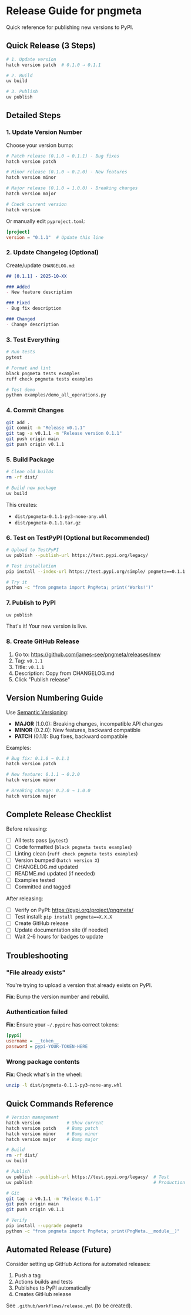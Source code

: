 # Release Guide for pngmeta

Quick reference for publishing new versions to PyPI.

## Quick Release (3 Steps)

```bash
# 1. Update version
hatch version patch  # 0.1.0 → 0.1.1

# 2. Build
uv build

# 3. Publish
uv publish
```

## Detailed Steps

### 1. Update Version Number

Choose your version bump:

```bash
# Patch release (0.1.0 → 0.1.1) - Bug fixes
hatch version patch

# Minor release (0.1.0 → 0.2.0) - New features
hatch version minor

# Major release (0.1.0 → 1.0.0) - Breaking changes
hatch version major

# Check current version
hatch version
```

Or manually edit `pyproject.toml`:
```toml
[project]
version = "0.1.1"  # Update this line
```

### 2. Update Changelog (Optional)

Create/update `CHANGELOG.md`:
```markdown
## [0.1.1] - 2025-10-XX

### Added
- New feature description

### Fixed
- Bug fix description

### Changed
- Change description
```

### 3. Test Everything

```bash
# Run tests
pytest

# Format and lint
black pngmeta tests examples
ruff check pngmeta tests examples

# Test demo
python examples/demo_all_operations.py
```

### 4. Commit Changes

```bash
git add .
git commit -m "Release v0.1.1"
git tag -a v0.1.1 -m "Release version 0.1.1"
git push origin main
git push origin v0.1.1
```

### 5. Build Package

```bash
# Clean old builds
rm -rf dist/

# Build new package
uv build
```

This creates:
- `dist/pngmeta-0.1.1-py3-none-any.whl`
- `dist/pngmeta-0.1.1.tar.gz`

### 6. Test on TestPyPI (Optional but Recommended)

```bash
# Upload to TestPyPI
uv publish --publish-url https://test.pypi.org/legacy/

# Test installation
pip install --index-url https://test.pypi.org/simple/ pngmeta==0.1.1

# Try it
python -c "from pngmeta import PngMeta; print('Works!')"
```

### 7. Publish to PyPI

```bash
uv publish
```

That's it! Your new version is live.

### 8. Create GitHub Release

1. Go to: https://github.com/james-see/pngmeta/releases/new
2. Tag: `v0.1.1`
3. Title: `v0.1.1`
4. Description: Copy from CHANGELOG.md
5. Click "Publish release"

## Version Numbering Guide

Use [Semantic Versioning](https://semver.org/):

- **MAJOR** (1.0.0): Breaking changes, incompatible API changes
- **MINOR** (0.2.0): New features, backward compatible
- **PATCH** (0.1.1): Bug fixes, backward compatible

Examples:
```bash
# Bug fix: 0.1.0 → 0.1.1
hatch version patch

# New feature: 0.1.1 → 0.2.0
hatch version minor

# Breaking change: 0.2.0 → 1.0.0
hatch version major
```

## Complete Release Checklist

Before releasing:
- [ ] All tests pass (`pytest`)
- [ ] Code formatted (`black pngmeta tests examples`)
- [ ] Linting clean (`ruff check pngmeta tests examples`)
- [ ] Version bumped (`hatch version X`)
- [ ] CHANGELOG.md updated
- [ ] README.md updated (if needed)
- [ ] Examples tested
- [ ] Committed and tagged

After releasing:
- [ ] Verify on PyPI: https://pypi.org/project/pngmeta/
- [ ] Test install: `pip install pngmeta==X.X.X`
- [ ] Create GitHub release
- [ ] Update documentation site (if needed)
- [ ] Wait 2-6 hours for badges to update

## Troubleshooting

### "File already exists"

You're trying to upload a version that already exists on PyPI.

**Fix**: Bump the version number and rebuild.

### Authentication failed

**Fix**: Ensure your `~/.pypirc` has correct tokens:
```ini
[pypi]
username = __token__
password = pypi-YOUR-TOKEN-HERE
```

### Wrong package contents

**Fix**: Check what's in the wheel:
```bash
unzip -l dist/pngmeta-0.1.1-py3-none-any.whl
```

## Quick Commands Reference

```bash
# Version management
hatch version          # Show current
hatch version patch    # Bump patch
hatch version minor    # Bump minor  
hatch version major    # Bump major

# Build
rm -rf dist/
uv build

# Publish
uv publish --publish-url https://test.pypi.org/legacy/  # Test
uv publish                                              # Production

# Git
git tag -a v0.1.1 -m "Release 0.1.1"
git push origin main
git push origin v0.1.1

# Verify
pip install --upgrade pngmeta
python -c "from pngmeta import PngMeta; print(PngMeta.__module__)"
```

## Automated Release (Future)

Consider setting up GitHub Actions for automated releases:
1. Push a tag
2. Actions builds and tests
3. Publishes to PyPI automatically
4. Creates GitHub release

See `.github/workflows/release.yml` (to be created).
